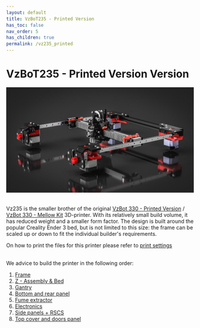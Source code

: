 ```yaml
---
layout: default
title: VzBoT235 - Printed Version
has_toc: false
nav_order: 5
has_children: true
permalink: /vz235_printed
---
```


# VzBoT235 - Printed Version Version

![Overview](../assets/images/manual/vz235_printed/printed_preview.png)
<br>
<br>

Vz235 is the smaller brother of the original [VzBot 330 - Printed Version](../vz330_printed) / [VzBot 330 - Mellow Kit](../vz330_mellow) 3D-printer. With its
relatively small build volume, it has reduced weight and a smaller form factor. The design
is built around the popular Creality Ender 3 bed, but is not limited to this size: the
frame can be scaled up or down to fit the individual builder's requirements.

On how to print the files for this printer please refer to [print settings](../general/print-settings)
<br>
<br>

We advice to build the printer in the following order:

1. [Frame](./vz235_printed/frame)
2. [Z - Assembly & Bed](./vz235_printed/z_assembly)
3. [Gantry](./vz235_printed/gantry)
4. [Bottom and rear panel](./vz235_printed/bottom_panels)
5. [Fume extractor](./vz235_printed/fume_extractor)
6. [Electronics](./vz235_printed/electronics)
7. [Side panels + RSCS](./vz235_printed/rscs)
8. [Top cover and doors panel](./vz235_printed/top_cover)